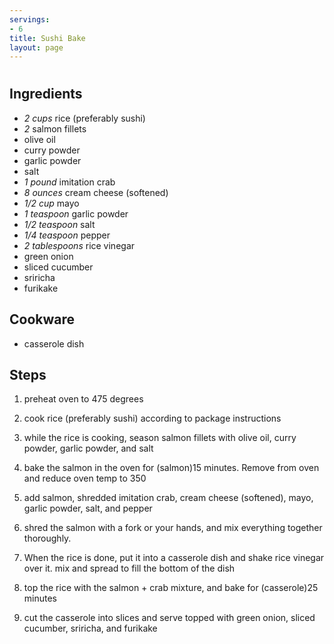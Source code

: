 ```yaml
---
servings:
- 6
title: Sushi Bake
layout: page
---
```


# 

## Ingredients
- *2 cups* rice (preferably sushi)
- *2* salmon fillets
- olive oil
- curry powder
- garlic powder
- salt
- *1 pound* imitation crab
- *8 ounces* cream cheese (softened)
- *1/2 cup* mayo
- *1 teaspoon* garlic powder
- *1/2 teaspoon* salt
- *1/4 teaspoon* pepper
- *2 tablespoons* rice vinegar
- green onion
- sliced cucumber
- sriricha
- furikake

## Cookware
- casserole dish

## Steps
1. preheat oven to 475 degrees

2. cook rice (preferably sushi) according to package instructions

3. while the rice is cooking, season salmon fillets with olive oil, curry
powder, garlic powder, and salt

4. bake the salmon in the oven for (salmon)15 minutes. Remove from oven and
reduce oven temp to 350

5. add salmon, shredded imitation crab, cream cheese (softened), mayo, garlic
powder, salt, and pepper

6. shred the salmon with a fork or your hands, and mix everything together
thoroughly.

7. When the rice is done, put it into a casserole dish and shake rice vinegar
over it. mix and spread to fill the bottom of the dish

8. top the rice with the salmon + crab mixture, and bake for (casserole)25
minutes

9. cut the casserole into slices and serve topped with green onion, sliced
cucumber, sriricha, and furikake

